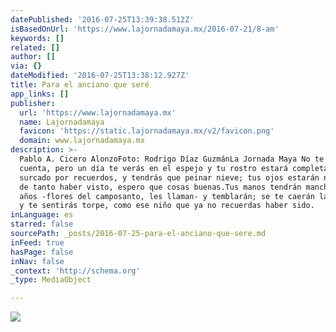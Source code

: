 ```yaml
---
datePublished: '2016-07-25T13:39:38.512Z'
isBasedOnUrl: 'https://www.lajornadamaya.mx/2016-07-21/8-am'
keywords: []
related: []
author: []
via: {}
dateModified: '2016-07-25T13:38:12.927Z'
title: Para el anciano que seré
app_links: []
publisher:
  url: 'https://www.lajornadamaya.mx'
  name: Lajornadamaya
  favicon: 'https://static.lajornadamaya.mx/v2/favicon.png'
  domain: www.lajornadamaya.mx
description: >-
  Pablo A. Cicero AlonzoFoto: Rodrigo Díaz GuzmánLa Jornada Maya No te darás
  cuenta, pero un día te verás en el espejo y tu rostro estará completamente
  surcado por recuerdos, y tendrás que peinar nieve; tus ojos estarán nublados
  de tanto haber visto, espero que cosas buenas.Tus manos tendrán manchas de
  años -flores del camposanto, les llaman- y temblarán; se te caerán las cosas,
  y te sentirás torpe, como ese niño que ya no recuerdas haber sido.
inLanguage: es
starred: false
sourcePath: _posts/2016-07-25-para-el-anciano-que-sere.md
inFeed: true
hasPage: false
inNav: false
_context: 'http://schema.org'
_type: MediaObject

---
```

![](https://the-grid-user-content.s3-us-west-2.amazonaws.com/2b0b0b33-602c-4707-b562-a32987c68946.png)